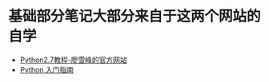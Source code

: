 # 基础部分笔记大部分来自于这两个网站的自学
* [Python2.7教程-廖雪峰的官方网站](http://www.liaoxuefeng.com/wiki/001374738125095c955c1e6d8bb493182103fac9270762a000/)
* [Python 入门指南](http://www.pythondoc.com/pythontutorial27/index.html)
